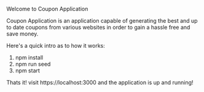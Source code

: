 Welcome to Coupon Application

Coupon Application is an application capable of generating the best and up to date coupons from various websites in order to gain a hassle free and save money.

Here's a quick intro as to how it works:

1. npm install
2. npm run seed
3. npm start

Thats it! visit https://localhost:3000 and the application is up and running!
